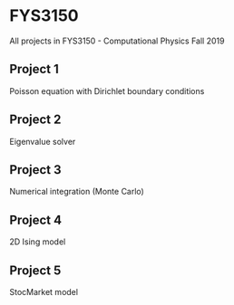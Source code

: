 # FYS3150
All projects in FYS3150 - Computational Physics Fall 2019

## Project 1 
Poisson equation with Dirichlet boundary conditions

## Project 2
Eigenvalue solver

## Project 3
Numerical integration (Monte Carlo)

## Project 4
2D Ising model

## Project 5
StocMarket model
